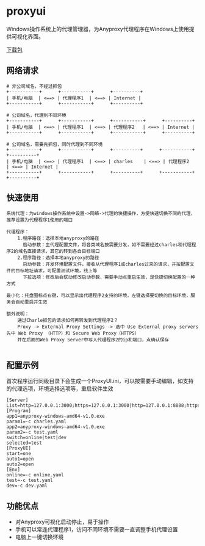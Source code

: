 # proxyui
Windows操作系统上的代理管理器，为Anyproxy代理程序在Windows上使用提供可视化界面。

[下载包](http://cloudme.io/)


网络请求
---
```
# 非公司域名，不经过抓包
+-----------+      +-----------+      +----------+
| 手机/电脑  | <==> | 代理程序1  | <==> | Internet |
+-----------+      +-----------+      +----------+

# 公司域名，代理到不同环境
+-----------+      +-----------+      +-----------+      +----------+
| 手机/电脑  | <==> | 代理程序1  | <==> | 代理程序2   | <==> | Internet |
+-----------+      +-----------+      +-----------+      +----------+

# 公司域名，需要先抓包，同时代理到不同环境
+-----------+      +-----------+      +----------+      +-----------+      +----------+
| 手机/电脑  | <==> | 代理程序1  | <==> | charles    | <==> | 代理程序2   | <==> | Internet |
+-----------+      +-----------+      +----------+      +-----------+      +----------+
```

快速使用
---
```
系统代理：为windows操作系统中设置->网络->代理的快捷操作，方便快速切换不同的代理，推荐设置为代理程序1使用的端口

代理程序：
    1.程序路径：选择本地anyproxy的路径
      启动参数：主代理配置文件，将各类域名按需要分发，如不需要经过charles和代理程序2的域名直接请求，其它的转到各自目标端口
    2.程序路径：选择本地anyproxy的路径
      启动参数：开发环境配置文件，接收从代理程序1或charles过来的请求，并按配置文件的目标地址请求，可配置测试环境，线上等
      下拉选项：修改后会联动修改启动参数，需要手动点重启生效，是快捷切换配置的一种方式

最小化：托盘图标点右键，可以显示出代理程序2支持的环境，左键选择要切换的目标环境，服务会自动重启并生效

额外说明：
    通过Charle抓包的请求如何再转发到代理程序2？
    Proxy -> External Proxy Settings -> 选中 Use External proxy servers 先中 Web Proxy （HTTP）和 Secure Web Proxy（HTTPS）
    并在后面的Web Proxy Server中写入代理程序2的ip和端口，点确认保存
    
```

配置示例
---
首次程序运行同级目录下会生成一个ProxyUI.ini，可以按需要手动编辑，如支持的代理选项，环境选择选项等，重启软件生效

```
[Server]
List=http=127.0.0.1:3000;https=127.0.0.1:3000|http=127.0.0.1:8888;https=127.0.0.1:8888
[Program]
app1=anyproxy-windows-amd64-v1.0.exe
param1=-c charles.yaml
app2=anyproxy-windows-amd64-v1.0.exe
param2=-c test.yaml
switch=online|test|dev
selected=test
[ProxyUI]
start=one
auto1=open
auto2=open
[Env]
online=-c online.yaml
test=-c test.yaml
dev=-c dev.yaml

```

功能优点
---
  * 对Anyproxy可视化启动停止，易于操作
  * 手机可以常连代理程序1，访问不同环境不需要一直调整手机代理设置
  * 电脑上一键切换环境